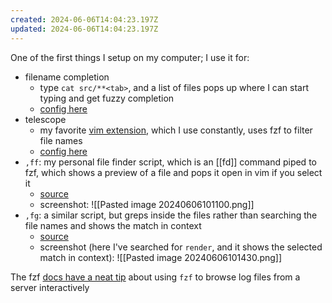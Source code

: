 ```yaml
---
created: 2024-06-06T14:04:23.197Z
updated: 2024-06-06T14:04:23.197Z
---
```

One of the first things I setup on my computer; I use it for:
- filename completion
	- type `cat src/**<tab>`, and a list of files pops up where I can start typing and get fuzzy completion
	- [config here](https://github.com/llimllib/personal_code/blob/07025b5e005f0211272d306c7bc758576822c533/homedir/.zshrc#L321-L356)
- telescope
	- my favorite [vim extension](https://github.com/nvim-telescope/telescope.nvim), which I use constantly, uses fzf to filter file names
	- [config here](https://github.com/llimllib/personal_code/blob/07025b5e005f0211272d306c7bc758576822c533/homedir/.config/nvim/lua/telescope-cfg.lua)
- `,ff`: my personal file finder script, which is an [[fd]] command piped to fzf, which shows a preview of a file and pops it open in vim if you select it
	- [source](https://github.com/llimllib/personal_code/blob/07025b5e005f0211272d306c7bc758576822c533/homedir/.local/bin/%2Cff)
	- screenshot:
![[Pasted image 20240606101100.png]]
- `,fg`: a similar script, but greps inside the files rather than searching the file names and shows the match in context
	- [source](https://github.com/llimllib/personal_code/blob/07025b5e005f0211272d306c7bc758576822c533/homedir/.local/bin/%2Cfg)
	- screenshot (here I've searched for `render`, and it shows the selected match in context):
![[Pasted image 20240606101430.png]]

The fzf [docs have a neat tip](https://junegunn.github.io/fzf/tips/browsing-log-streams/) about using `fzf` to browse log files from a server interactively